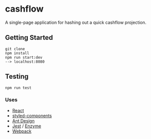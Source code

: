 # cashflow

A single-page application for hashing out a quick cashflow projection.

## Getting Started
```````
git clone
npm install
npm run start:dev
--> localhost:8080
```````

## Testing
````
npm run test
````
### Uses
* [React](https://reactjs.org/)
* [styled-components](https://www.styled-components.com/)
* [Ant Design](https://ant.design/)
* [Jest](https://facebook.github.io/jest/) / [Enzyme](http://airbnb.io/enzyme/)
* [Webpack](https://webpack.js.org/)